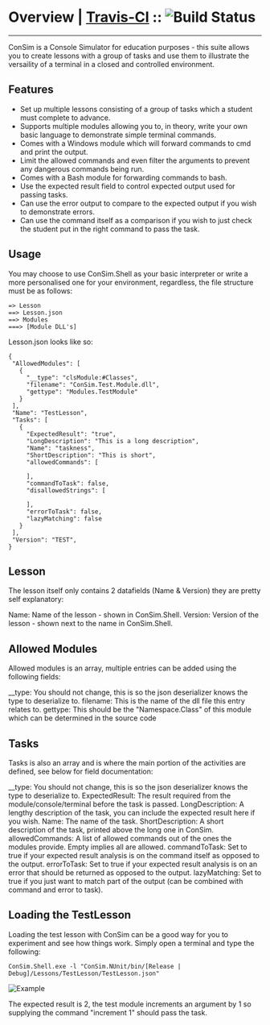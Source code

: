 # Overview | [Travis-CI](https://travis-ci.org/hazardfn/ConSim) :: ![Build Status](https://travis-ci.org/hazardfn/ConSim.svg)
--------
ConSim is a Console Simulator for education purposes - this suite allows you to create lessons with a group of tasks and use them
to illustrate the versaility of a terminal in a closed and controlled environment.

Features
--------
 * Set up multiple lessons consisting of a group of tasks which a student must complete to advance.
 * Supports multiple modules allowing you to, in theory, write your own basic language to demonstrate simple terminal commands.
 * Comes with a Windows module which will forward commands to cmd and print the output.
 * Limit the allowed commands and even filter the arguments to prevent any dangerous commands being run.
 * Comes with a Bash module for forwarding commands to bash.
 * Use the expected result field to control expected output used for passing tasks.
 * Can use the error output to compare to the expected output if you wish to demonstrate errors.
 * Can use the command itself as a comparison if you wish to just check the student put in the right command to pass the task.

Usage
--------
 You may choose to use ConSim.Shell as your basic interpreter or write a more personalised one for your environment,  regardless, the file structure must be as follows:

 ```
 => Lesson
 ==> Lesson.json
 ==> Modules
 ===> [Module DLL's]
 ```

 Lesson.json looks like so:

 ```
 {
  "AllowedModules": [
    {
      "__type": "clsModule:#Classes",
      "filename": "ConSim.Test.Module.dll",
      "gettype": "Modules.TestModule"
    }
  ],
  "Name": "TestLesson",
  "Tasks": [
    {
      "ExpectedResult": "true",
      "LongDescription": "This is a long description",
      "Name": "taskness",
      "ShortDescription": "This is short",
      "allowedCommands": [
    
      ],
      "commandToTask": false,
      "disallowedStrings": [
    
      ],
      "errorToTask": false,
      "lazyMatching": false
    }
  ],
  "Version": "TEST",
}
 ```

 Lesson
 -------------
 The lesson itself only contains 2 datafields (Name & Version) they are pretty self explanatory:

 Name: Name of the lesson - shown in ConSim.Shell.
 Version: Version of the lesson - shown next to the name in ConSim.Shell.


 Allowed Modules
 -------------
 Allowed modules is an array, multiple entries can be added using the following fields:

 __type: You should not change, this is so the json deserializer knows the type to deserialize to.
 filename: This is the name of the dll file this entry relates to.
 gettype: This should be the "Namespace.Class" of this module which can be determined in the source code


 Tasks
 -------------
 Tasks is also an array and is where the main portion of the activities are defined, see below for field documentation:

 __type: You should not change, this is so the json deserializer knows the type to deserialize to.
 ExpectedResult: The result required from the module/console/terminal before the task is passed.
 LongDescription: A lengthy description of the task, you can include the expected result here if you wish.
 Name: The name of the task.
 ShortDescription: A short description of the task, printed above the long one in ConSim.
 allowedCommands: A list of allowed commands out of the ones the modules provide. Empty implies all are allowed.
 commandToTask: Set to true if your expected result analysis is on the command itself as opposed to the output.
 errorToTask: Set to true if your expected result analysis is on an error that should be returned as opposed to the output.
 lazyMatching: Set to true if you just want to match part of the output (can be combined with command and error to task).

 Loading the TestLesson
 --------
 Loading the test lesson with ConSim can be a good way for you to experiment and see how things work. Simply open a  terminal and type the following:

 ```
 ConSim.Shell.exe -l "ConSim.NUnit/bin/[Release | Debug]/Lessons/TestLesson/TestLesson.json"
 ```
 ![Example](http://imageshack.com/a/img673/3586/A1RBZ2.png)

 The expected result is 2, the test module increments an argument by 1 so supplying the command "increment 1" should  pass the task.
